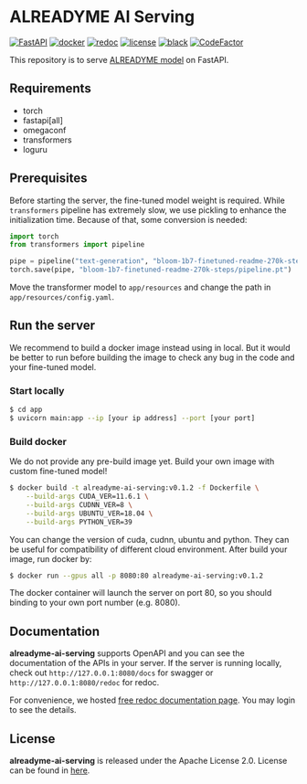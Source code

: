 # ALREADYME AI Serving

[![FastAPI](https://img.shields.io/badge/FastAPI-005571?&logo=fastapi)](https://github.com/tiangolo/fastapi)
[![docker](https://img.shields.io/badge/docker-%230db7ed.svg?logo=docker&logoColor=white)](https://www.docker.com/)
[![redoc](https://img.shields.io/badge/docs-redoc-blue)](https://jolly-zebra-41.redoc.ly/)
[![license](https://img.shields.io/github/license/readme-generator/alreadyme-ai-research)](./LICENSE)
[![black](https://img.shields.io/badge/code%20style-black-000000.svg)](https://github.com/psf/black)
[![CodeFactor](https://www.codefactor.io/repository/github/readme-generator/alreadyme-ai-serving/badge)](https://www.codefactor.io/repository/github/readme-generator/alreadyme-ai-serving)

This repository is to serve [ALREADYME model](https://github.com/readme-generator/alreadyme-ai-research) on FastAPI.

## Requirements
* torch
* fastapi[all]
* omegaconf
* transformers
* loguru

## Prerequisites
Before starting the server, the fine-tuned model weight is required. While `transformers` pipeline has extremely slow, we use pickling to enhance the initialization time. Because of that, some conversion is needed:
```python
import torch
from transformers import pipeline

pipe = pipeline("text-generation", "bloom-1b7-finetuned-readme-270k-steps", torch_dtype=torch.float16, device=0)
torch.save(pipe, "bloom-1b7-finetuned-readme-270k-steps/pipeline.pt")
```

Move the transformer model to `app/resources` and change the path in `app/resources/config.yaml`.

## Run the server

We recommend to build a docker image instead using in local. But it would be better to run before building the image to check any bug in the code and your fine-tuned model.

### Start locally
```bash
$ cd app
$ uvicorn main:app --ip [your ip address] --port [your port]
```

### Build docker
We do not provide any pre-build image yet. Build your own image with custom fine-tuned model!

```bash
$ docker build -t alreadyme-ai-serving:v0.1.2 -f Dockerfile \
    --build-args CUDA_VER=11.6.1 \
    --build-args CUDNN_VER=8 \
    --build-args UBUNTU_VER=18.04 \
    --build-args PYTHON_VER=39
```

You can change the version of cuda, cudnn, ubuntu and python. They can be useful for compatibility of different cloud environment. After build your image, run docker by:

```bash
$ docker run --gpus all -p 8080:80 alreadyme-ai-serving:v0.1.2
```
The docker container will launch the server on port 80, so you should binding to your own port number (e.g. 8080).

## Documentation
**alreadyme-ai-serving** supports OpenAPI and you can see the documentation of the APIs in your server. If the server is running locally, check out `http://127.0.0.1:8080/docs` for swagger or `http://127.0.0.1:8080/redoc` for redoc.

For convenience, we hosted [free redoc documentation page](https://jolly-zebra-41.redoc.ly/). You may login to see the details.

## License
**alreadyme-ai-serving** is released under the Apache License 2.0. License can be found in [here](./LICENSE).
